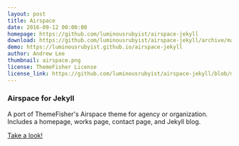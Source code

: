 ```yaml
---
layout: post
title: Airspace
date: 2016-09-12 00:00:00
homepage: https://github.com/luminousrubyist/airspace-jekyll
download: https://github.com/luminousrubyist/airspace-jekyll/archive/master.zip
demo: https://luminousrubyist.github.io/airspace-jekyll
author: Andrew Lee
thumbnail: airspace.png
license: ThemeFisher License
license_link: https://github.com/luminousrubyist/airspace-jekyll/blob/master/LICENSE.md
---
```


### Airspace for Jekyll

A port of ThemeFisher's Airspace theme for agency or organization.
Includes a homepage, works page, contact page, and Jekyll blog.

[Take a look!](https://luminousrubyist.github.io/airspace-jekyll/)
